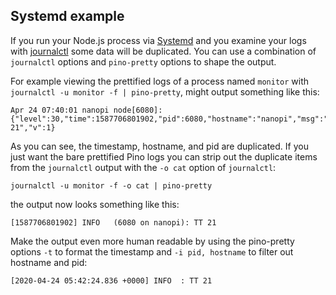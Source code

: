 <a id="Systemd"></a>
## Systemd example

If you run your Node.js process via [Systemd](https://www.freedesktop.org/wiki/Software/systemd/) and you examine your logs with [journalctl](https://www.freedesktop.org/software/systemd/man/journalctl.html) some data will be duplicated. You can use a combination of `journalctl` options and `pino-pretty` options to shape the output.

For example viewing the prettified logs of a process named `monitor` with `journalctl -u monitor -f | pino-pretty`, might output something like this:

```
Apr 24 07:40:01 nanopi node[6080]: {"level":30,"time":1587706801902,"pid":6080,"hostname":"nanopi","msg":"TT
21","v":1}
```
As you can see, the timestamp, hostname, and pid are duplicated.
If you just want the bare prettified Pino logs you can strip out the duplicate items from the `journalctl` output with the `-o cat` option of `journalctl`:
```
journalctl -u monitor -f -o cat | pino-pretty
```
the output now looks something like this:
```
[1587706801902] INFO   (6080 on nanopi): TT 21
```
Make the output even more human readable by using the pino-pretty options `-t` to format the timestamp and `-i pid, hostname` to filter out hostname and pid:
```
[2020-04-24 05:42:24.836 +0000] INFO  : TT 21
```
